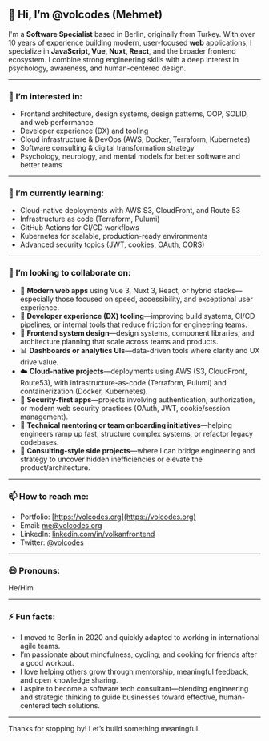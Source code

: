 ## 👋 Hi, I’m @volcodes (Mehmet)

I'm a **Software Specialist** based in Berlin, originally from Turkey. 
With over 10 years of experience building modern, user-focused **web** applications, 
I specialize in **JavaScript, Vue, Nuxt, React**, and the broader frontend ecosystem. I combine strong engineering skills with a deep interest in psychology, awareness, and human-centered design.

---

### 👀 I’m interested in:
- Frontend architecture, design systems, design patterns, OOP, SOLID, and web performance
- Developer experience (DX) and tooling
- Cloud infrastructure & DevOps (AWS, Docker, Terraform, Kubernetes)
- Software consulting & digital transformation strategy
- Psychology, neurology, and mental models for better software and better teams

---

### 🌱 I’m currently learning:
- Cloud-native deployments with AWS S3, CloudFront, and Route 53
- Infrastructure as code (Terraform, Pulumi)
- GitHub Actions for CI/CD workflows
- Kubernetes for scalable, production-ready environments
- Advanced security topics (JWT, cookies, OAuth, CORS)

---

### 💞️ I’m looking to collaborate on:
- 🚀 **Modern web apps** using Vue 3, Nuxt 3, React, or hybrid stacks—especially those focused on speed, accessibility, and exceptional user experience.
- 🧠 **Developer experience (DX) tooling**—improving build systems, CI/CD pipelines, or internal tools that reduce friction for engineering teams.
- 🧩 **Frontend system design**—design systems, component libraries, and architecture planning that scale across teams and products.
- 📊 **Dashboards or analytics UIs**—data-driven tools where clarity and UX drive value.
- ☁️ **Cloud-native projects**—deployments using AWS (S3, CloudFront, Route53), with infrastructure-as-code (Terraform, Pulumi) and containerization (Docker, Kubernetes).
- 🧪 **Security-first apps**—projects involving authentication, authorization, or modern web security practices (OAuth, JWT, cookie/session management).
- 🧭 **Technical mentoring or team onboarding initiatives**—helping engineers ramp up fast, structure complex systems, or refactor legacy codebases.
- 🧠 **Consulting-style side projects**—where I can bridge engineering and strategy to uncover hidden inefficiencies or elevate the product/architecture.

---

### 📫 How to reach me:
- Portfolio: [https://volcodes.org](https://volcodes.org)
- Email: me@volcodes.org
- LinkedIn: [linkedin.com/in/volkanfrontend](https://linkedin.com/in/volkanfrontend)
- Twitter: [@volcodes](https://twitter.com/volcodes)

---

### 😄 Pronouns:
He/Him

---

### ⚡ Fun facts:
- I moved to Berlin in 2020 and quickly adapted to working in international agile teams.
- I’m passionate about mindfulness, cycling, and cooking for friends after a good workout.
- I love helping others grow through mentorship, meaningful feedback, and open knowledge sharing.
- I aspire to become a software tech consultant—blending engineering and strategic thinking to guide businesses toward effective, human-centered tech solutions.

---

Thanks for stopping by! Let’s build something meaningful.
